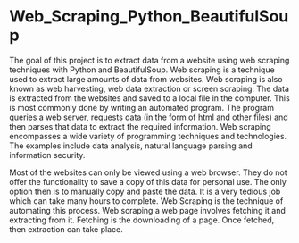 # Web_Scraping_Python_BeautifulSoup
The goal of this project is to extract data from a website using web scraping techniques with Python and BeautifulSoup. 
Web scraping is a technique used to extract large amounts of data from websites. Web scraping is also known as web harvesting, web data extraction or screen scraping. The data is extracted from the websites and saved to a local file in the computer. This is most commonly done by writing an automated program. The program queries a web server, requests data (in the form of html and other files) and then parses that data to extract the required information. Web scraping encompasses a wide variety of programming techniques and technologies. The examples include data analysis, natural language parsing and information security.

Most of the websites can only be viewed using a web browser. They do not offer the functionality to save a copy of this data for personal use. The only option then is to manually copy and paste the data. It is a very tedious job which can take many hours to complete. Web Scraping is the technique of automating this process. Web scraping a web page involves fetching it and extracting from it. Fetching is the downloading of a page. Once fetched, then extraction can take place.
